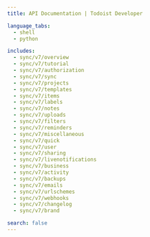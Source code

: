 ```yaml
---
title: API Documentation | Todoist Developer

language_tabs:
  - shell
  - python

includes:
  - sync/v7/overview
  - sync/v7/tutorial
  - sync/v7/authorization
  - sync/v7/sync
  - sync/v7/projects
  - sync/v7/templates
  - sync/v7/items
  - sync/v7/labels
  - sync/v7/notes
  - sync/v7/uploads
  - sync/v7/filters
  - sync/v7/reminders
  - sync/v7/miscellaneous
  - sync/v7/quick
  - sync/v7/user
  - sync/v7/sharing
  - sync/v7/livenotifications
  - sync/v7/business
  - sync/v7/activity
  - sync/v7/backups
  - sync/v7/emails
  - sync/v7/urlschemes
  - sync/v7/webhooks
  - sync/v7/changelog
  - sync/v7/brand

search: false
---
```


<!--

The MIT License (MIT)

Copyright (c) 2014-2017 Doist

Permission is hereby granted, free of charge, to any person obtaining a copy
of this software and associated documentation files (the "Software"), to deal
in the Software without restriction, including without limitation the rights
to use, copy, modify, merge, publish, distribute, sublicense, and/or sell
copies of the Software, and to permit persons to whom the Software is
furnished to do so, subject to the following conditions:

The above copyright notice and this permission notice shall be included in all
copies or substantial portions of the Software.

THE SOFTWARE IS PROVIDED "AS IS", WITHOUT WARRANTY OF ANY KIND, EXPRESS OR
IMPLIED, INCLUDING BUT NOT LIMITED TO THE WARRANTIES OF MERCHANTABILITY,
FITNESS FOR A PARTICULAR PURPOSE AND NONINFRINGEMENT. IN NO EVENT SHALL THE
AUTHORS OR COPYRIGHT HOLDERS BE LIABLE FOR ANY CLAIM, DAMAGES OR OTHER
LIABILITY, WHETHER IN AN ACTION OF CONTRACT, TORT OR OTHERWISE, ARISING FROM,
OUT OF OR IN CONNECTION WITH THE SOFTWARE OR THE USE OR OTHER DEALINGS IN THE
SOFTWARE.

-->
